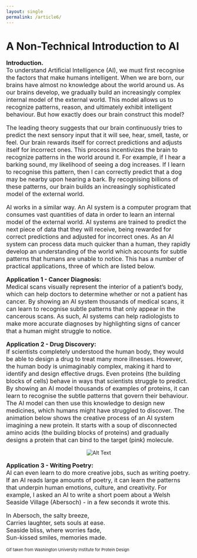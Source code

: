 ```yaml
---
layout: single
permalink: /article6/
---
```

<h1>A Non-Technical Introduction to AI</h1>

<p style="font-size: 16px;"><b>Introduction.</b><br>
To understand Artificial Intelligence (AI), we must first recognise the factors that make humans intelligent. When we are born, our brains have almost no knowledge about the world around us. As our brains develop, we gradually build an increasingly complex internal model of the external world. This model allows us to recognize patterns, reason, and ultimately exhibit intelligent behaviour. But how exactly does our brain construct this model? <br>

<p style="font-size: 16px;">The leading theory suggests that our brain continuously tries to predict the next sensory input that it will see, hear, smell, taste, or feel. Our brain rewards itself for correct predictions and adjusts itself for incorrect ones. This process incentivizes the brain to recognize patterns in the world around it. For example, if I hear a barking sound, my likelihood of seeing a dog increases. If I learn to recognise this pattern, then I can correctly predict that a dog may be nearby upon hearing a bark. By recognising billions of these patterns, our brain builds an increasingly sophisticated model of the external world.  <br>

<p style="font-size: 16px;">AI works in a similar way. An AI system is a computer program that consumes vast quantities of data in order to learn an internal model of the external world. AI systems are trained to predict the next piece of data that they will receive, being rewarded for correct predictions and adjusted for incorrect ones. As an AI system can process data much quicker than a human, they rapidly develop an understanding of the world which accounts for subtle patterns that humans are unable to notice. This has a number of practical applications, three of which are listed below. <br>

<p style="font-size: 16px;"><b>Application 1 - Cancer Diagnosis:</b><br>
Medical scans visually represent the interior of a patient’s body, which can help doctors to determine whether or not a patient has cancer. By showing an AI system thousands of medical scans, it can learn to recognise subtle patterns that only appear in the cancerous scans. As such, AI systems can help radiologists to make more accurate diagnoses by highlighting signs of cancer that a human might struggle to notice.<br>

<p style="font-size: 16px;"><b>Application 2 - Drug Discovery:</b><br>
If scientists completely understood the human body, they would be able to design a drug to treat many more illnesses. However, the human body is unimaginably complex, making it hard to identify and design effective drugs. Even proteins (the building blocks of cells) behave in ways that scientists struggle to predict. By showing an AI model thousands of examples of proteins, it can learn to recognise the subtle patterns that govern their behaviour. The AI model can then use this knowledge to design new medicines, which humans might have struggled to discover. The animation below shows the creative process of an AI system imagining a new protein. It starts with a soup of disconnected amino acids (the building blocks of proteins) and gradually designs a protein that can bind to the target (pink) molecule. <br>

<p align="center">
  <img src="/diffusion_PTH_binder_v2.gif" alt="Alt Text">
</p>

<p style="font-size: 16px;"><b>Application 3 - Writing Poetry:</b><br>
AI can even learn to do more creative jobs, such as writing poetry. If an AI reads large amounts of poetry, it can learn the patterns that underpin human emotions, culture, and creativity. For example, I asked an AI to write a short poem about a Welsh Seaside Village (Abersoch) - in a few seconds it wrote this. <br>
  
<p style="font-size: 16px;">
In Abersoch, the salty breeze, <br>
Carries laughter, sets souls at ease. <br>
Seaside bliss, where worries fade, <br>
Sun-kissed smiles, memories made. <br>

<p style="font-size: 11px;"> Gif taken from Washington University Institute for Protein Design</p>
